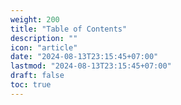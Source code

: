 ```yaml
---
weight: 200
title: "Table of Contents"
description: ""
icon: "article"
date: "2024-08-13T23:15:45+07:00"
lastmod: "2024-08-13T23:15:45+07:00"
draft: false
toc: true
---
```

